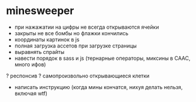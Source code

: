 # minesweeper

- при нажажатии на цифры не всегда открываются ячейки
- закрыты не все бомбы но флажки кончились
- координаты картинок в js
- полная загрузка ассетов при загрузке страницы
- выравнять спрайты
- навести порядок в sass и js (тернарные операторы, миксины в СААС, много ифов)

? респонсив
? самопроизвольно открывающиеся клетки

- написать инструкцию (когда мины кончатся, нихуя делать нельзя, включая wtf)